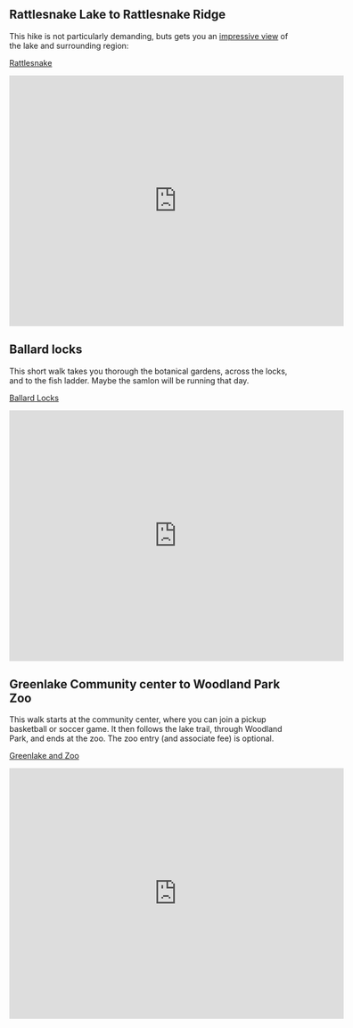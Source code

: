 

## Rattlesnake Lake to Rattlesnake Ridge

This hike is not particularly demanding, buts gets you an [impressive view](http://www.wta.org/site_images/trip-reports/2016/tripreport.image.2016-01-30.5678064959/@@images/0c3583f7-7786-466f-bc75-a772507062fe.jpeg) of the lake and surrounding region:


[Rattlesnake](https://goo.gl/maps/vFLt9MBWFwF2)
<iframe src="https://www.google.com/maps/embed?pb=!1m22!1m8!1m3!1d10796.453306973332!2d-121.78240055193298!3d47.4292335378181!3m2!1i1024!2i768!4f13.1!4m11!3e2!4m3!3m2!1d47.4348533!2d-121.76891029999999!4m5!1s0x0%3A0x7a62bcd0406bd565!2sRattlesnake+Ridge!3m2!1d47.436125999999994!2d-121.77854549999999!5e0!3m2!1sen!2sus!4v1454371045643" width="600" height="450" frameborder="0" style="border:0" allowfullscreen></iframe>


## Ballard locks

This short walk takes you thorough the botanical gardens, across the locks, and to the fish ladder. Maybe the samlon will be running that day.

[Ballard Locks](https://goo.gl/maps/3Qe21ZP4YJp)
<iframe src="https://www.google.com/maps/embed?pb=!1m20!1m8!1m3!1d2686.9443282078246!2d-122.4003074!3d47.6660779!3m2!1i1024!2i768!4f13.1!4m9!3e2!4m3!3m2!1d47.667257199999995!2d-122.3983078!4m3!3m2!1d47.6649162!2d-122.3995095!5e0!3m2!1sen!2sus!4v1454371080808" width="600" height="450" frameborder="0" style="border:0" allowfullscreen></iframe>

## Greenlake Community center to Woodland Park Zoo

This walk starts at the community center, where you can join a pickup basketball or soccer game. It then follows the lake trail, through Woodland Park, and ends at the zoo. The zoo entry (and associate fee) is optional.

[Greenlake and Zoo](https://goo.gl/maps/7hPes34CWX92)
<iframe src="https://www.google.com/maps/embed?pb=!1m28!1m12!1m3!1d2686.8500277956664!2d-122.348347350166!3d47.66790977452108!2m3!1f0!2f0!3f0!3m2!1i1024!2i768!4f13.1!4m13!3e2!4m3!3m2!1d47.679889599999996!2d-122.3277626!4m3!3m2!1d47.6704222!2d-122.3509529!4m3!3m2!1d47.6668034!2d-122.35108939999999!5e0!3m2!1sen!2sus!4v1454372093385" width="600" height="450" frameborder="0" style="border:0" allowfullscreen></iframe>
